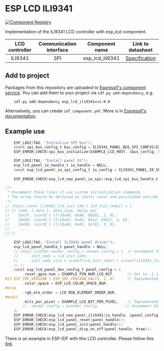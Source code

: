 # ESP LCD ILI9341

[![Component Registry](https://components.espressif.com/components/espressif/esp_lcd_ili9341/badge.svg)](https://components.espressif.com/components/espressif/esp_lcd_ili9341)

Implementation of the ILI9341 LCD controller with esp_lcd component.

| LCD controller | Communication interface | Component name | Link to datasheet |
| :------------: | :---------------------: | :------------: | :---------------: |
| ILI9341        | SPI                     | esp_lcd_ili9341     | [Specification](https://cdn-shop.adafruit.com/datasheets/ILI9341.pdf) |

## Add to project

Packages from this repository are uploaded to [Espressif's component service](https://components.espressif.com/).
You can add them to your project via `idf.py add-dependancy`, e.g.
```
    idf.py add-dependency esp_lcd_ili9341==1.0.0
```

Alternatively, you can create `idf_component.yml`. More is in [Espressif's documentation](https://docs.espressif.com/projects/esp-idf/en/latest/esp32/api-guides/tools/idf-component-manager.html).

## Example use

```c
    ESP_LOGI(TAG, "Initialize SPI bus");
    const spi_bus_config_t bus_config = ILI9341_PANEL_BUS_SPI_CONFIG(EXAMPLE_PIN_NUM_LCD_PCLK, EXAMPLE_PIN_NUM_LCD_MOSI);
    ESP_ERROR_CHECK(spi_bus_initialize(EXAMPLE_LCD_HOST, &bus_config, SPI_DMA_CH_AUTO));

    ESP_LOGI(TAG, "Install panel IO");
    esp_lcd_panel_io_handle_t io_handle = NULL;
    const esp_lcd_panel_io_spi_config_t io_config = ILI9341_PANEL_IO_SPI_CONFIG(EXAMPLE_PIN_NUM_LCD_CS, EXAMPLE_PIN_NUM_LCD_DC,
                                                                                example_callback, &example_callback_ctx);
    ESP_ERROR_CHECK(esp_lcd_new_panel_io_spi((esp_lcd_spi_bus_handle_t)EXAMPLE_LCD_HOST, &io_config, &io_handle));

/**
 * Uncomment these lines if use custom initialization commands.
 * The array should be declared as static const and positioned outside the function.
 */
// static const ili9341_lcd_init_cmd_t lcd_init_cmds[] = {
// // {cmd, { data }, data_size, delay_ms}
//    {0xCF, (uint8_t []){0x00, 0xAA, 0XE0}, 3, 0},
//    {0xED, (uint8_t []){0x67, 0x03, 0X12, 0X81}, 4, 0},
//    {0xE8, (uint8_t []){0x8A, 0x01, 0x78}, 3, 0},
//     ...
// };

    ESP_LOGI(TAG, "Install ILI9341 panel driver");
    esp_lcd_panel_handle_t panel_handle = NULL;
    // const ili9341_vendor_config_t vendor_config = {  // Uncomment these lines if use custom initialization commands
    //     .init_cmds = lcd_init_cmds,
    //     .init_cmds_size = sizeof(lcd_init_cmds) / sizeof(ili9341_lcd_init_cmd_t),
    // };
    const esp_lcd_panel_dev_config_t panel_config = {
        .reset_gpio_num = EXAMPLE_PIN_NUM_LCD_RST,      // Set to -1 if not use
#if ESP_IDF_VERSION < ESP_IDF_VERSION_VAL(5, 1, 0)      // Implemented by LCD command `36h`
        .color_space = ESP_LCD_COLOR_SPACE_BGR,
#else
        .rgb_ele_order = LCD_RGB_ELEMENT_ORDER_BGR,
#endif
        .bits_per_pixel = EXAMPLE_LCD_BIT_PER_PIXEL,    // Implemented by LCD command `3Ah` (16/18)
        // .vendor_config = &vendor_config,            // Uncomment this line if use custom initialization commands
    };
    ESP_ERROR_CHECK(esp_lcd_new_panel_ili9341(io_handle, &panel_config, &panel_handle));
    ESP_ERROR_CHECK(esp_lcd_panel_reset(panel_handle));
    ESP_ERROR_CHECK(esp_lcd_panel_init(panel_handle));
    ESP_ERROR_CHECK(esp_lcd_panel_disp_on_off(panel_handle, true));
```

There is an example in ESP-IDF with this LCD controller. Please follow this [link](https://github.com/espressif/esp-idf/tree/master/examples/peripherals/lcd/spi_lcd_touch).
